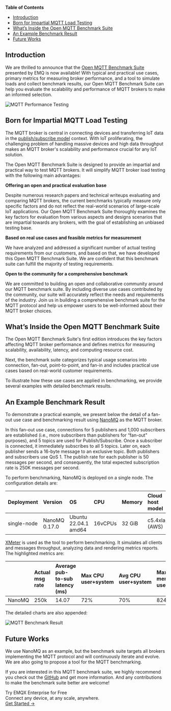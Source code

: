 **Table of Contents**

- [Introduction](#introduction)
- [Born for Impartial MQTT Load Testing](#born-for-impartial-mqtt-load-testing)
- [What’s Inside the Open MQTT Benchmark Suite](#whats-inside-the-open-mqtt-benchmark-suite)
- [An Example Benchmark Result](#an-example-benchmark-result)
- [Future Works](#future-works)



## Introduction

We are thrilled to announce that the [Open MQTT Benchmark Suite](https://github.com/emqx/mqttbs) presented by EMQ is now available! With typical and practical use cases, primary metrics for measuring broker performance, and a tool to simulate loads and collect benchmark results, our Open MQTT Benchmark Suite can help you evaluate the scalability and performance of MQTT brokers to make an informed selection.

![MQTT Performance Testing](https://assets.emqx.com/images/88392ce7081424a43dffcdecbfe2b61b.png)

## Born for Impartial MQTT Load Testing

The MQTT broker is central in connecting devices and transferring IoT data in the [publish/subscribe model](https://www.emqx.com/en/blog/mqtt-5-introduction-to-publish-subscribe-model) context. With IoT proliferating, the challenging problem of handling massive devices and high data throughput makes an MQTT broker's scalability and performance crucial for any IoT solution.

The Open MQTT Benchmark Suite is designed to provide an impartial and practical way to test MQTT brokers. It will simplify MQTT broker load testing with the following main advantages:

**Offering an open and practical evaluation base**

Despite numerous research papers and technical writeups evaluating and comparing MQTT brokers, the current benchmarks typically measure only specific factors and do not reflect the real-world scenarios of large-scale IoT applications. Our Open MQTT Benchmark Suite thoroughly examines the key factors for evaluation from various aspects and designs scenarios that are impartial towards any brokers, with the goal of establishing an unbiased testing base.

**Based on real use cases and feasible metrics for measurement**

We have analyzed and addressed a significant number of actual testing requirements from our customers, and based on that, we have developed this Open MQTT Benchmark Suite. We are confident that this benchmark suite can fulfill the majority of testing requirements.

**Open to the community for a comprehensive benchmark**

We are committed to building an open and collaborative community around our MQTT benchmark suite. By including diverse use cases contributed by the community, our suite will accurately reflect the needs and requirements of the industry. Join us in building a comprehensive benchmark suite for the MQTT protocol and help us empower users to be well-informed about their MQTT broker choices.

## What’s Inside the Open MQTT Benchmark Suite

The Open MQTT Benchmark Suite's first edition introduces the key factors affecting MQTT broker performance and defines metrics for measuring scalability, availability, latency, and computing resource cost.

Next, the benchmark suite categorizes typical usage scenarios into connection, fan-out, point-to-point, and fan-in and includes practical use cases based on real-world customer requirements.

To illustrate how these use cases are applied in benchmarking, we provide several examples with detailed benchmark results.

## An Example Benchmark Result

To demonstrate a practical example, we present below the detail of a fan-out use case and benchmarking result using [NanoMQ](https://nanomq.io) as the MQTT broker.

In this fan-out use case, connections for 5 publishers and 1,000 subscribers are established (i.e., more subscribers than publishers for “fan-out" purposes), and 5 topics are used for Publish/Subscribe. Once a subscriber is connected, it immediately subscribes to all 5 topics. Later on, each publisher sends a 16-byte message to an exclusive topic. Both publishers and subscribers use QoS 1. The publish rate for each publisher is 50 messages per second, and consequently, the total expected subscription rate is 250K messages per second. 

To perform benchmarking, NanoMQ is deployed on a single node. The configuration details are:

| **Deployment** | **Version**   | **OS**               | **CPU** | **Memory** | **Cloud host model** |
| :------------- | :------------ | :------------------- | :------ | :--------- | :------------------- |
| single-node    | NanoMQ 0.17.0 | Ubuntu 22.04.1 amd64 | 16vCPUs | 32 GiB     | c5.4xlarge (AWS)     |

[XMeter](https://www.emqx.com/en/products/xmeter) is used as the tool to perform benchmarking. It simulates all clients and messages throughput, analyzing data and rendering metrics reports. The highlighted metrics are:

|        | Actual msg rate | Average pub-to-sub latency (ms) | Max CPU user+system | Avg CPU user+system | Max memory used | Avg memory used |
| :----- | :-------------- | :------------------------------ | :------------------ | :------------------ | :-------------- | :-------------- |
| NanoMQ | 250k            | 14.07                           | 72%                 | 70%                 | 824M            | 685M            |

The detailed charts are also appended:

![MQTT Benchmark Result](https://assets.emqx.com/images/273d64560e44b09646ab78d349cdc8c3.png)

## Future Works

We use NanoMQ as an example, but the benchmark suite targets all brokers implementing the MQTT protocol and will continuously iterate and evolve. We are also going to propose a tool for the MQTT benchmarking.

If you are interested in this MQTT benchmark suite, we highly recommend you check out the [GitHub](https://github.com/emqx/mqttbs) and get more information. And any contributions to make the benchmark suite better are welcome!


<section class="promotion">
    <div>
        Try EMQX Enterprise for Free
        <div class="is-size-14 is-text-normal has-text-weight-normal">Connect any device, at any scale, anywhere.</div>
    </div>
    <a href="https://www.emqx.com/en/try?product=enterprise" class="button is-gradient px-5">Get Started →</a>
</section>
